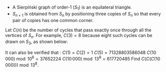 - A Sierpiński graph of order-$1$ ($S_1$) is an equilateral triangle.
- $S_{n + 1}$ is obtained from $S_n$ by positioning three copies of $S_n$ so that every pair of copies has one common corner.


Let $C(n)$ be the number of cycles that pass exactly once through all the vertices of $S_n$.
For example, $C(3) = 8$ because eight such cycles can be drawn on $S_3$, as shown below:


It can also be verified that :
$C(1) = C(2) = 1$
$C(5) = 71328803586048$
$C(10\,000) \bmod 10^8 = 37652224$
$C(10\,000) \bmod 13^8 = 617720485$
Find $C(C(C(10\,000))) \bmod 13^8$.